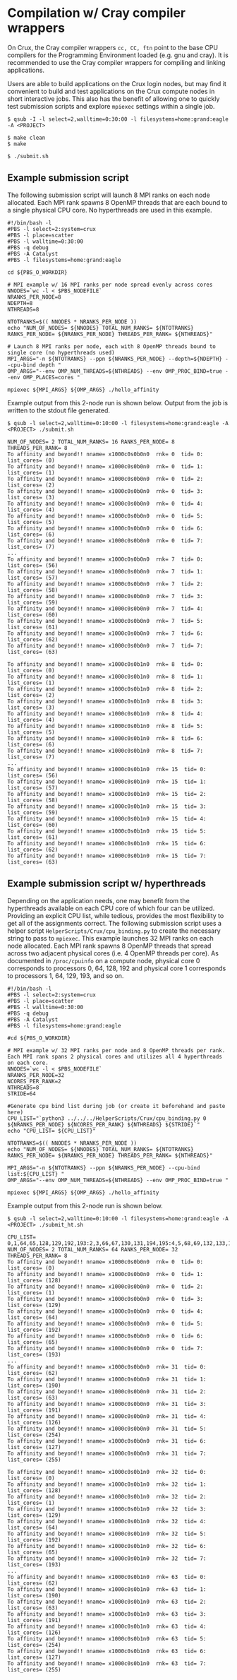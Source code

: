 # Compilation w/ Cray compiler wrappers

On Crux, the Cray compiler wrappers `cc, CC, ftn` point to the base CPU compilers for the Programming Environment loaded (e.g. gnu and cray). It is recommended to use the Cray compiler wrappers for compiling and linking applications.

Users are able to build applications on the Crux login nodes, but may find it convenient to build and test applications on the Crux compute nodes in short interactive jobs. This also has the benefit of allowing one to quickly test submission scripts and explore `mpiexec` settings within a single job.
```
$ qsub -I -l select=2,walltime=0:30:00 -l filesystems=home:grand:eagle -A <PROJECT>

$ make clean
$ make

$ ./submit.sh
```

## Example submission script

The following submission script will launch 8 MPI ranks on each node allocated. Each MPI rank spawns 8 OpenMP threads that are each bound to a single physical CPU core. No hyperthreads are used in this example.

```
#!/bin/bash -l
#PBS -l select=2:system=crux
#PBS -l place=scatter
#PBS -l walltime=0:30:00
#PBS -q debug 
#PBS -A Catalyst
#PBS -l filesystems=home:grand:eagle

cd ${PBS_O_WORKDIR}

# MPI example w/ 16 MPI ranks per node spread evenly across cores
NNODES=`wc -l < $PBS_NODEFILE`
NRANKS_PER_NODE=8
NDEPTH=8
NTHREADS=8

NTOTRANKS=$(( NNODES * NRANKS_PER_NODE ))
echo "NUM_OF_NODES= ${NNODES} TOTAL_NUM_RANKS= ${NTOTRANKS} RANKS_PER_NODE= ${NRANKS_PER_NODE} THREADS_PER_RANK= ${NTHREADS}"

# Launch 8 MPI ranks per node, each with 8 OpenMP threads bound to single core (no hyperthreads used) 
MPI_ARGS="-n ${NTOTRANKS} --ppn ${NRANKS_PER_NODE} --depth=${NDEPTH} --cpu-bind depth "
OMP_ARGS="--env OMP_NUM_THREADS=${NTHREADS} --env OMP_PROC_BIND=true --env OMP_PLACES=cores "

mpiexec ${MPI_ARGS} ${OMP_ARGS} ./hello_affinity

```

Example output from this 2-node run is shown below. Output from the job is written to the stdout file generated.

```
$ qsub -l select=2,walltime=0:10:00 -l filesystems=home:grand:eagle -A <PROJECT> ./submit.sh 

NUM_OF_NODES= 2 TOTAL_NUM_RANKS= 16 RANKS_PER_NODE= 8 THREADS_PER_RANK= 8
To affinity and beyond!! nname= x1000c0s0b0n0  rnk= 0  tid= 0: list_cores= (0)
To affinity and beyond!! nname= x1000c0s0b0n0  rnk= 0  tid= 1: list_cores= (1)
To affinity and beyond!! nname= x1000c0s0b0n0  rnk= 0  tid= 2: list_cores= (2)
To affinity and beyond!! nname= x1000c0s0b0n0  rnk= 0  tid= 3: list_cores= (3)
To affinity and beyond!! nname= x1000c0s0b0n0  rnk= 0  tid= 4: list_cores= (4)
To affinity and beyond!! nname= x1000c0s0b0n0  rnk= 0  tid= 5: list_cores= (5)
To affinity and beyond!! nname= x1000c0s0b0n0  rnk= 0  tid= 6: list_cores= (6)
To affinity and beyond!! nname= x1000c0s0b0n0  rnk= 0  tid= 7: list_cores= (7)
...
To affinity and beyond!! nname= x1000c0s0b0n0  rnk= 7  tid= 0: list_cores= (56)
To affinity and beyond!! nname= x1000c0s0b0n0  rnk= 7  tid= 1: list_cores= (57)
To affinity and beyond!! nname= x1000c0s0b0n0  rnk= 7  tid= 2: list_cores= (58)
To affinity and beyond!! nname= x1000c0s0b0n0  rnk= 7  tid= 3: list_cores= (59)
To affinity and beyond!! nname= x1000c0s0b0n0  rnk= 7  tid= 4: list_cores= (60)
To affinity and beyond!! nname= x1000c0s0b0n0  rnk= 7  tid= 5: list_cores= (61)
To affinity and beyond!! nname= x1000c0s0b0n0  rnk= 7  tid= 6: list_cores= (62)
To affinity and beyond!! nname= x1000c0s0b0n0  rnk= 7  tid= 7: list_cores= (63)

To affinity and beyond!! nname= x1000c0s0b1n0  rnk= 8  tid= 0: list_cores= (0)
To affinity and beyond!! nname= x1000c0s0b1n0  rnk= 8  tid= 1: list_cores= (1)
To affinity and beyond!! nname= x1000c0s0b1n0  rnk= 8  tid= 2: list_cores= (2)
To affinity and beyond!! nname= x1000c0s0b1n0  rnk= 8  tid= 3: list_cores= (3)
To affinity and beyond!! nname= x1000c0s0b1n0  rnk= 8  tid= 4: list_cores= (4)
To affinity and beyond!! nname= x1000c0s0b1n0  rnk= 8  tid= 5: list_cores= (5)
To affinity and beyond!! nname= x1000c0s0b1n0  rnk= 8  tid= 6: list_cores= (6)
To affinity and beyond!! nname= x1000c0s0b1n0  rnk= 8  tid= 7: list_cores= (7)
...
To affinity and beyond!! nname= x1000c0s0b1n0  rnk= 15  tid= 0: list_cores= (56)
To affinity and beyond!! nname= x1000c0s0b1n0  rnk= 15  tid= 1: list_cores= (57)
To affinity and beyond!! nname= x1000c0s0b1n0  rnk= 15  tid= 2: list_cores= (58)
To affinity and beyond!! nname= x1000c0s0b1n0  rnk= 15  tid= 3: list_cores= (59)
To affinity and beyond!! nname= x1000c0s0b1n0  rnk= 15  tid= 4: list_cores= (60)
To affinity and beyond!! nname= x1000c0s0b1n0  rnk= 15  tid= 5: list_cores= (61)
To affinity and beyond!! nname= x1000c0s0b1n0  rnk= 15  tid= 6: list_cores= (62)
To affinity and beyond!! nname= x1000c0s0b1n0  rnk= 15  tid= 7: list_cores= (63)
```

## Example submission script w/ hyperthreads

Depending on the application needs, one may benefit from the hyperthreads available on each CPU core of which four can be utilized. Providing an explicit CPU list, while tedious, provides the most flexibility to get all of the assignments correct. The following submission script uses a helper script `HelperScripts/Crux/cpu_binding.py` to create the necessary string to pass to `mpiexec`. This example launches 32 MPI ranks on each node allocated. Each MPI rank spawns 8 OpenMP threads that spread across two adjacent physical cores (i.e. 4 OpenMP threads per core). As documented in `/proc/cpuinfo` on a compute node, physical core 0 corresponds to processors 0, 64, 128, 192 and physical core 1 corresponds to processors 1, 64, 129, 193, and so on.

```
#!/bin/bash -l
#PBS -l select=2:system=crux
#PBS -l place=scatter
#PBS -l walltime=0:30:00
#PBS -q debug 
#PBS -A Catalyst
#PBS -l filesystems=home:grand:eagle

#cd ${PBS_O_WORKDIR}

# MPI example w/ 32 MPI ranks per node and 8 OpenMP threads per rank. Each MPI rank spans 2 physical cores and utilizes all 4 hyperthreads on each core.
NNODES=`wc -l < $PBS_NODEFILE`
NRANKS_PER_NODE=32
NCORES_PER_RANK=2
NTHREADS=8
STRIDE=64

#Generate cpu bind list during job (or create it beforehand and paste here)
CPU_LIST="`python3 ../../../HelperScripts/Crux/cpu_binding.py 0 ${NRANKS_PER_NODE} ${NCORES_PER_RANK} ${NTHREADS} ${STRIDE}`"
echo "CPU_LIST= ${CPU_LIST}"

NTOTRANKS=$(( NNODES * NRANKS_PER_NODE ))
echo "NUM_OF_NODES= ${NNODES} TOTAL_NUM_RANKS= ${NTOTRANKS} RANKS_PER_NODE= ${NRANKS_PER_NODE} THREADS_PER_RANK= ${NTHREADS}"

MPI_ARGS="-n ${NTOTRANKS} --ppn ${NRANKS_PER_NODE} --cpu-bind list:${CPU_LIST} "
OMP_ARGS="--env OMP_NUM_THREADS=${NTHREADS} --env OMP_PROC_BIND=true "

mpiexec ${MPI_ARGS} ${OMP_ARGS} ./hello_affinity
```

Example output from this 2-node run is shown below.

```
$ qsub -l select=2,walltime=0:10:00 -l filesystems=home:grand:eagle -A <PROJECT> ./submit_ht.sh 

CPU_LIST= 0,1,64,65,128,129,192,193:2,3,66,67,130,131,194,195:4,5,68,69,132,133,196,197:6,7,70,71,134,135,198,199:8,9,72,73,136,137,200,201:10,11,74,75,138,139,202,203:12,13,76,77,140,141,204,205:14,15,78,79,142,143,206,207:16,17,80,81,144,145,208,209:18,19,82,83,146,147,210,211:20,21,84,85,148,149,212,213:22,23,86,87,150,151,214,215:24,25,88,89,152,153,216,217:26,27,90,91,154,155,218,219:28,29,92,93,156,157,220,221:30,31,94,95,158,159,222,223:32,33,96,97,160,161,224,225:34,35,98,99,162,163,226,227:36,37,100,101,164,165,228,229:38,39,102,103,166,167,230,231:40,41,104,105,168,169,232,233:42,43,106,107,170,171,234,235:44,45,108,109,172,173,236,237:46,47,110,111,174,175,238,239:48,49,112,113,176,177,240,241:50,51,114,115,178,179,242,243:52,53,116,117,180,181,244,245:54,55,118,119,182,183,246,247:56,57,120,121,184,185,248,249:58,59,122,123,186,187,250,251:60,61,124,125,188,189,252,253:62,63,126,127,190,191,254,255
NUM_OF_NODES= 2 TOTAL_NUM_RANKS= 64 RANKS_PER_NODE= 32 THREADS_PER_RANK= 8
To affinity and beyond!! nname= x1000c0s0b0n0  rnk= 0  tid= 0: list_cores= (0)
To affinity and beyond!! nname= x1000c0s0b0n0  rnk= 0  tid= 1: list_cores= (128)
To affinity and beyond!! nname= x1000c0s0b0n0  rnk= 0  tid= 2: list_cores= (1)
To affinity and beyond!! nname= x1000c0s0b0n0  rnk= 0  tid= 3: list_cores= (129)
To affinity and beyond!! nname= x1000c0s0b0n0  rnk= 0  tid= 4: list_cores= (64)
To affinity and beyond!! nname= x1000c0s0b0n0  rnk= 0  tid= 5: list_cores= (192)
To affinity and beyond!! nname= x1000c0s0b0n0  rnk= 0  tid= 6: list_cores= (65)
To affinity and beyond!! nname= x1000c0s0b0n0  rnk= 0  tid= 7: list_cores= (193)
...
To affinity and beyond!! nname= x1000c0s0b0n0  rnk= 31  tid= 0: list_cores= (62)
To affinity and beyond!! nname= x1000c0s0b0n0  rnk= 31  tid= 1: list_cores= (190)
To affinity and beyond!! nname= x1000c0s0b0n0  rnk= 31  tid= 2: list_cores= (63)
To affinity and beyond!! nname= x1000c0s0b0n0  rnk= 31  tid= 3: list_cores= (191)
To affinity and beyond!! nname= x1000c0s0b0n0  rnk= 31  tid= 4: list_cores= (126)
To affinity and beyond!! nname= x1000c0s0b0n0  rnk= 31  tid= 5: list_cores= (254)
To affinity and beyond!! nname= x1000c0s0b0n0  rnk= 31  tid= 6: list_cores= (127)
To affinity and beyond!! nname= x1000c0s0b0n0  rnk= 31  tid= 7: list_cores= (255)

To affinity and beyond!! nname= x1000c0s0b1n0  rnk= 32  tid= 0: list_cores= (0)
To affinity and beyond!! nname= x1000c0s0b1n0  rnk= 32  tid= 1: list_cores= (128)
To affinity and beyond!! nname= x1000c0s0b1n0  rnk= 32  tid= 2: list_cores= (1)
To affinity and beyond!! nname= x1000c0s0b1n0  rnk= 32  tid= 3: list_cores= (129)
To affinity and beyond!! nname= x1000c0s0b1n0  rnk= 32  tid= 4: list_cores= (64)
To affinity and beyond!! nname= x1000c0s0b1n0  rnk= 32  tid= 5: list_cores= (192)
To affinity and beyond!! nname= x1000c0s0b1n0  rnk= 32  tid= 6: list_cores= (65)
To affinity and beyond!! nname= x1000c0s0b1n0  rnk= 32  tid= 7: list_cores= (193)
...
To affinity and beyond!! nname= x1000c0s0b1n0  rnk= 63  tid= 0: list_cores= (62)
To affinity and beyond!! nname= x1000c0s0b1n0  rnk= 63  tid= 1: list_cores= (190)
To affinity and beyond!! nname= x1000c0s0b1n0  rnk= 63  tid= 2: list_cores= (63)
To affinity and beyond!! nname= x1000c0s0b1n0  rnk= 63  tid= 3: list_cores= (191)
To affinity and beyond!! nname= x1000c0s0b1n0  rnk= 63  tid= 4: list_cores= (126)
To affinity and beyond!! nname= x1000c0s0b1n0  rnk= 63  tid= 5: list_cores= (254)
To affinity and beyond!! nname= x1000c0s0b1n0  rnk= 63  tid= 6: list_cores= (127)
To affinity and beyond!! nname= x1000c0s0b1n0  rnk= 63  tid= 7: list_cores= (255)
```
